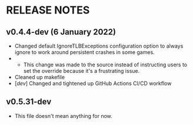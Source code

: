 # RELEASE NOTES

## v0.4.4-dev (6 January 2022)
* Changed default IgnoreTLBExceptions configuration option to always ignore to work around persistent crashes in some games.
* * This change was made to the source instead of instructing users to set the override because it's a frustrating issue.
* Cleaned up makefile
* [*dev*] Changed and tightened up GitHub Actions CI/CD workflow 

## v0.5.31-dev
* This file doesn't mean anything for now.
